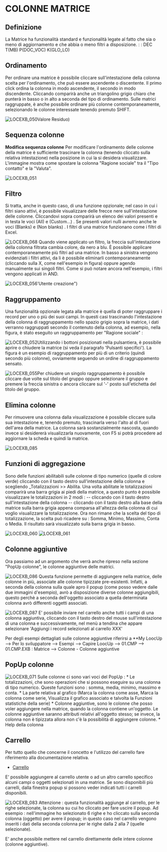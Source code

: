 # COLONNE MATRICE

## Definizione
La Matrice ha funzionalità standard e funzionalità legate al fatto che sia o meno di aggiornamento e che abbia o meno filtri a disposizione.
 :  : DEC T(MB) P(DOC_VOC) K(GLO_LO)

## Ordinamento
Per ordinare una matrice è possibile cliccare sull'intestazione della colonna scelta per l'ordinamento, che può essere ascendente o discentente. Il primo click ordina la colonna in modo ascendente, il secondo in modo discendente. Cliccando comparirà anche un triangolino grigio chiaro che punterà in basso o in alto a seconda del tipo di ordinamento. Sulle matrici raggruppate, è anche possibile ordinare più colonne contemporaneamente, selezionando le colonne interessate tenendo premuto SHIFT.

![LOCEXB_050](http://doc.smeup.com/immagini/MBDOC_OPE-LOCEXB_A2/LOCEXB_050.png)Valore Residuo)

## Sequenza colonne
**Modifica sequenza colonne**
Per modificare l'ordinamento delle colonne della matrice è sufficiente trascinare la colonna (tenendo cliccato sulla relativa intestazione) nella posizione in cui la si desidera visualizzare. L'immagine mostra come spostare la colonna "Ragione sociale" tra il "Tipo contatto" e la "Valuta".

![LOCEXB_051](http://doc.smeup.com/immagini/MBDOC_OPE-LOCEXB_A2/LOCEXB_051.png)
## Filtro
Si tratta, anche in questo caso, di una funzione opzionale; nel caso in cui i filtri siano attivi, è possibile visualizzare delle frecce nere sull'intestazione delle colonne. Cliccandovi sopra comparirà un elenco dei valori presenti e in testa le voci (All) e (Custom...) . Se presenti valori nulli avremo anche le voci (Blanks) e (Non blanks) . I filtri di una matrice funzionano come i filtri di Excel.

![LOCEXB_068](http://doc.smeup.com/immagini/MBDOC_OPE-LOCEXB_A2/LOCEXB_068.png)
Quando viene applicato un filtro, la freccia sull'intestazione della colonna filtrata cambia colore, da nero a blu.
È possibile applicare contemporaneamente più filtri ad una matrice. In basso a sinistra vengono evidenziati i filtri attivi, da li è possibile eliminarli contemporaneamente (cliccando sulla X, come nell'esempio in figura) oppure agendo manualmente sui singoli filtri. Come si può notare ancora nell'esempio, i filtri vengono applicati in AND.

![LOCEXB_056](http://doc.smeup.com/immagini/MBDOC_OPE-LOCEXB_A2/LOCEXB_056.png)'Utente creazione")


## Raggruppamento
Una funzionalità opzionale legata alla matrice è quella di poter raggruppare i record per uno o più dei suoi campi. In questi casi trascinando l'intestazione della colonna di raggruppamento nello spazio grigio sopra la matrice, i dati verranno raggruppati secondo il contenuto della colonna, ad esempio, nella figura, è stato eseguito un raggruppamento per "Ragione sociale" : 

![LOCEXB_052](http://doc.smeup.com/immagini/MBDOC_OPE-LOCEXB_A2/LOCEXB_052.png)Utilizzando i bottoni posizionati nella pulsantiera, è possibile aprire o chiudere la matrice (si veda il paragrafo 'Pulsanti specifici').
La figura è un esempio di raggruppamento per più di un criterio (quindi secondo più colonne), ovviamente seguendo un ordine di raggruppamento sensato.

![LOCEXB_055](http://doc.smeup.com/immagini/MBDOC_OPE-LOCEXB_A2/LOCEXB_055.png)Per chiudere un singolo raggruppamento è possibile cliccare due volte sul titolo del gruppo oppure selezionare il gruppo e premere la freccia sinistra o ancora cliccare sul '-' posto sull'etichetta del titolo del gruppo.


## Elimina colonne
Per rimuovere una colonna dalla visualizzazione è possibile cliccare sulla sua intestazione e, tenendo premuto, trascinarla verso l'alto al di fuori dell'area della matrice.
La colonna sarà sostanzialmente nascosta, quando invece si desidererà visualizzarla nuovamente, con F5 si potrà procedere ad aggiornare la scheda e quindi la matrice.

![LOCEXB_085](http://doc.smeup.com/immagini/MBDOC_OPE-LOCEXB_A2/LOCEXB_085.png)
## Funzioni di aggregazione

Sono delle funzioni abilitabili sulle colonne di tipo numerico (quelle di colore verde) cliccando con il tasto destro sull'intestazione della colonna e scegliendo _Totalizzazioni >> Abilita. Una volta abilitate le totalizzazioni comparirà una barra grigia ai piedi della matrice, a questo punto è possibile visualizzare le totalizzazioni in 2 modi : 
-- cliccando con il tasto destro sull'intestazione della colonna
-- cliccando con il tasto destro alla base della matrice sulla barra grigia appena comparsa all'altezza della colonna di cui voglio visualizzare la totalizzazione.
Ora non rimane che la scelta del tipo di totalizzazione, la scelta può ricadere su :  Somma, Minimo, Massimo, Conta o Media. Il risultato sarà visualizzato sulla barra grigia in basso.

![LOCEXB_060](http://doc.smeup.com/immagini/MBDOC_OPE-LOCEXB_A2/LOCEXB_060.png)
![LOCEXB_061](http://doc.smeup.com/immagini/MBDOC_OPE-LOCEXB_A2/LOCEXB_061.png)
## Colonne aggiuntive

Ora passiamo ad un argomento che verrà anche ripreso nella sezione "PopUp colonne", le colonne aggiuntive delle matrici.

![LOCEXB_086](http://doc.smeup.com/immagini/MBDOC_OPE-LOCEXB_A2/LOCEXB_086.png)
Questa funzione permette di aggiungere nella matrice, delle colonne in più, associate alle colonne tipizzate pre-esistenti. Infatti, a seconda della colonna sulla quale apro il popup (come posso vedere dalle due immagini d'esempio), avrò a disposizione diverse colonne aggiungibili, questo perchè a seconda dell'oggetto associato a quella determinata colonna avrò differenti oggetti associati.

![LOCEXB_087](http://doc.smeup.com/immagini/MBDOC_OPE-LOCEXB_A2/LOCEXB_087.png)
E' possibile inviare nel carrello anche tutti i campi di una colonna aggiuntiva, cliccando con il tasto destro del mouse sull'intestazione di una colonna e successivamente, nel menù a tendina che appare selezionare 'Aggiungi i record selezionati al carrello XXX'

Per degli esempi dettagliati sulle colonne aggiuntive riferirsi a
**My LoocUp --> Per lo sviluppatore --> Esempi --> Capire LoocUp --> 01.CMP --> 01.CMP.EXB :  Matrice --> Colonne - Colonne aggiuntive

## PopUp colonne
![LOCEXB_071](http://doc.smeup.com/immagini/MBDOC_OPE-LOCEXB_A2/LOCEXB_071.png)
Sulle colonne ci sono vari voci del PopUp : 
 \* Le totalizzazioni, che sono operazioni che si possono eseguire su una colonna di tipo numerico. Queste funzioni sono :  somma, media, minimo, massimo e conta.
 \* La parte relativa al grafico (Marca la colonna come asse, Marca la colonna come serie, Visualizza il grafico associato e talvolta la Funzioni statistiche della serie)
 \* Colonne aggiuntive, sono le colonne che posso voler aggiungere nella matrice, quando la colonna contiene un'oggetto. Le colonne aggiuntive saranno attributi relativi all'oggetto stesso; se invece, la colonna non è tipizzata allora non c'è la possibilità di aggiungere colonne.
 \* Help della colonna


## Carrello
Per tutto quello che concerne il concetto e l'utilizzo del carrello fare riferimento alla documentazione relativa.
- [Carrello](Sorgenti/DOC/TA/B£AMO/B£CARR)

E' possibile aggiungere al carrello utente o ad un altro carrello specifico alcuni campi o oggetti selezionati in una matrice.
Se sono disponibili più carrelli, dalla finestra popup si possono veder indicati tutti i carrelli disponibili.

![LOCEXB_083](http://doc.smeup.com/immagini/MBDOC_OPE-LOCEXB_A2/LOCEXB_083.png)
Attenzione :  questa funzionalità aggiunge al carrello, per le righe selezionate, la colonna su cui ho cliccato per fare uscire il popup.
Ad esempio :  nell'immagine ho selezionato 6 righe e ho cliccato sulla seconda colonna (oggetto) per avere il popup; in questo caso nel carrello
vengono inseriti i dati della seconda colonna per le righe dalla 2 alla 7 (quelle selezionate).

E' anche possibile mettere nel carrello direttamente delle intere colonne (colonne aggiuntive).
